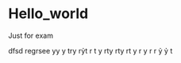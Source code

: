 # Hello_world
Just for exam

dfsd
regrsee yy y try rỷt
 r
 t y
 rty 
 rty
  rt
  y r
  y r
  r
   ỷ
   ỷ
   t
